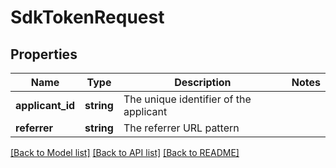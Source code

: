 # SdkTokenRequest

## Properties
Name | Type | Description | Notes
------------ | ------------- | ------------- | -------------
**applicant_id** | **string** | The unique identifier of the applicant | 
**referrer** | **string** | The referrer URL pattern | 

[[Back to Model list]](../README.md#documentation-for-models) [[Back to API list]](../README.md#documentation-for-api-endpoints) [[Back to README]](../README.md)


